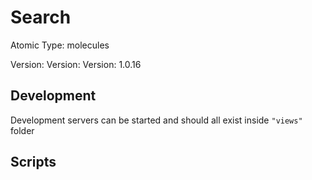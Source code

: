 # Search

Atomic Type: molecules

Version: Version: Version: 1.0.16



## Development

Development servers can be started and should all exist inside `"views"` folder

## Scripts
